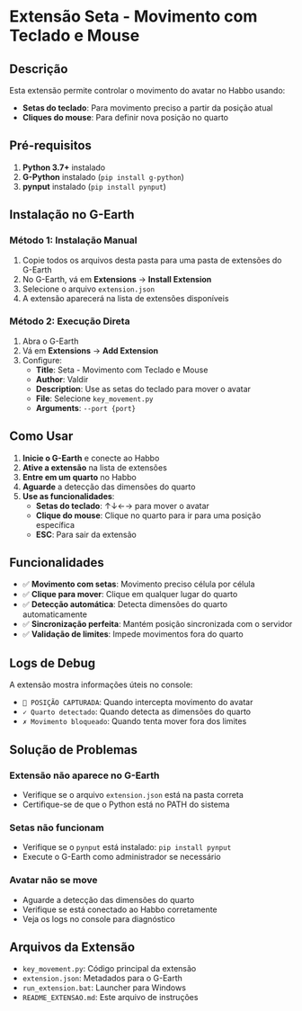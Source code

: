 # Extensão Seta - Movimento com Teclado e Mouse

## Descrição
Esta extensão permite controlar o movimento do avatar no Habbo usando:
- **Setas do teclado**: Para movimento preciso a partir da posição atual
- **Cliques do mouse**: Para definir nova posição no quarto

## Pré-requisitos
1. **Python 3.7+** instalado
2. **G-Python** instalado (`pip install g-python`)
3. **pynput** instalado (`pip install pynput`)

## Instalação no G-Earth

### Método 1: Instalação Manual
1. Copie todos os arquivos desta pasta para uma pasta de extensões do G-Earth
2. No G-Earth, vá em **Extensions** → **Install Extension**
3. Selecione o arquivo `extension.json`
4. A extensão aparecerá na lista de extensões disponíveis

### Método 2: Execução Direta
1. Abra o G-Earth
2. Vá em **Extensions** → **Add Extension**
3. Configure:
   - **Title**: Seta - Movimento com Teclado e Mouse
   - **Author**: Valdir
   - **Description**: Use as setas do teclado para mover o avatar
   - **File**: Selecione `key_movement.py`
   - **Arguments**: `--port {port}`

## Como Usar

1. **Inicie o G-Earth** e conecte ao Habbo
2. **Ative a extensão** na lista de extensões
3. **Entre em um quarto** no Habbo
4. **Aguarde** a detecção das dimensões do quarto
5. **Use as funcionalidades**:
   - **Setas do teclado**: ↑↓←→ para mover o avatar
   - **Clique do mouse**: Clique no quarto para ir para uma posição específica
   - **ESC**: Para sair da extensão

## Funcionalidades

- ✅ **Movimento com setas**: Movimento preciso célula por célula
- ✅ **Clique para mover**: Clique em qualquer lugar do quarto
- ✅ **Detecção automática**: Detecta dimensões do quarto automaticamente
- ✅ **Sincronização perfeita**: Mantém posição sincronizada com o servidor
- ✅ **Validação de limites**: Impede movimentos fora do quarto

## Logs de Debug
A extensão mostra informações úteis no console:
- `🎯 POSIÇÃO CAPTURADA`: Quando intercepta movimento do avatar
- `✓ Quarto detectado`: Quando detecta as dimensões do quarto
- `✗ Movimento bloqueado`: Quando tenta mover fora dos limites

## Solução de Problemas

### Extensão não aparece no G-Earth
- Verifique se o arquivo `extension.json` está na pasta correta
- Certifique-se de que o Python está no PATH do sistema

### Setas não funcionam
- Verifique se o `pynput` está instalado: `pip install pynput`
- Execute o G-Earth como administrador se necessário

### Avatar não se move
- Aguarde a detecção das dimensões do quarto
- Verifique se está conectado ao Habbo corretamente
- Veja os logs no console para diagnóstico

## Arquivos da Extensão
- `key_movement.py`: Código principal da extensão
- `extension.json`: Metadados para o G-Earth
- `run_extension.bat`: Launcher para Windows
- `README_EXTENSAO.md`: Este arquivo de instruções